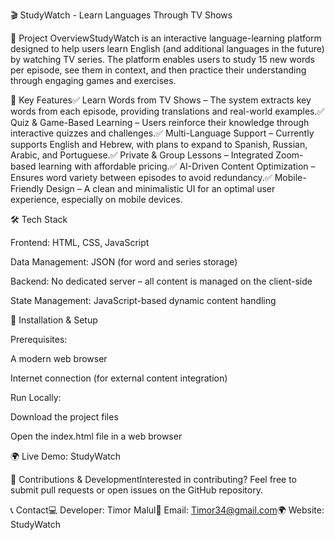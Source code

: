 🎬 StudyWatch - Learn Languages Through TV Shows

📖 Project OverviewStudyWatch is an interactive language-learning platform designed to help users learn English (and additional languages in the future) by watching TV series. The platform enables users to study 15 new words per episode, see them in context, and then practice their understanding through engaging games and exercises.

🚀 Key Features✅ Learn Words from TV Shows – The system extracts key words from each episode, providing translations and real-world examples.✅ Quiz & Game-Based Learning – Users reinforce their knowledge through interactive quizzes and challenges.✅ Multi-Language Support – Currently supports English and Hebrew, with plans to expand to Spanish, Russian, Arabic, and Portuguese.✅ Private & Group Lessons – Integrated Zoom-based learning with affordable pricing.✅ AI-Driven Content Optimization – Ensures word variety between episodes to avoid redundancy.✅ Mobile-Friendly Design – A clean and minimalistic UI for an optimal user experience, especially on mobile devices.

🛠 Tech Stack

Frontend: HTML, CSS, JavaScript

Data Management: JSON (for word and series storage)

Backend: No dedicated server – all content is managed on the client-side

State Management: JavaScript-based dynamic content handling

📂 Installation & Setup

Prerequisites:

A modern web browser

Internet connection (for external content integration)

Run Locally:

Download the project files

Open the index.html file in a web browser

🌍 Live Demo: StudyWatch

🤝 Contributions & DevelopmentInterested in contributing? Feel free to submit pull requests or open issues on the GitHub repository.

📞 Contact💻 Developer: Timor Malul📧 Email: Timor34@gmail.com🌍 Website: StudyWatch
